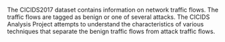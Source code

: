 The CICIDS2017 dataset contains information on network traffic flows. The 
traffic flows are tagged as benign or one of several attacks. The CICIDS
Analysis Project attempts to understand the characteristics of various techniques 
that separate the benign traffic flows from attack traffic flows.
